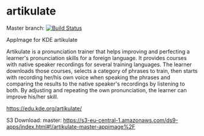 # artikulate
Master branch:
[![Build Status](http://aci.pangea.pub/job/artikulate-master-appimage/badge/icon)](http://aci.pangea.pub/job/artikulate-master-appimage/)

AppImage for KDE artikulate

Artikulate is a pronunciation trainer that helps improving and perfecting a learner's pronunciation skills for a foreign language. It provides courses with native speaker recordings for several training languages. The learner downloads those courses, selects a category of phrases to train, then starts with recording her/his own voice when speaking the phrases and comparing the results to the native speaker's recordings by listening to both. By adjusting and repeating the own pronunciation, the learner can improve his/her skill.

https://edu.kde.org/artikulate/

S3 Download:
master:
https://s3-eu-central-1.amazonaws.com/ds9-apps/index.html#!/artikulate-master-appimage%2F
